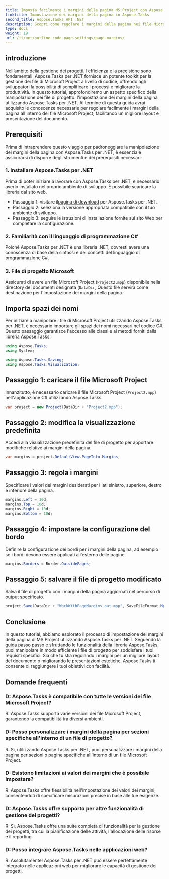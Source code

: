 ```yaml
---
title: Imposta facilmente i margini della pagina MS Project con Aspose.Tasks
linktitle: Impostazione dei margini della pagina in Aspose.Tasks
second_title: Aspose.Tasks API .NET
description: Scopri come regolare i margini della pagina nei file Microsoft Project utilizzando Aspose.Tasks per .NET. Migliora facilmente il layout e la presentazione dei documenti.
type: docs
weight: 19
url: /it/net/outline-code-page-settings/page-margins/
---
```

## introduzione
Nell’ambito della gestione dei progetti, l’efficienza e la precisione sono fondamentali. Aspose.Tasks per .NET fornisce un potente toolkit per la gestione dei file di Microsoft Project a livello di codice, offrendo agli sviluppatori la possibilità di semplificare i processi e migliorare la produttività. In questo tutorial, approfondiremo un aspetto specifico della manipolazione dei file di progetto: l'impostazione dei margini della pagina utilizzando Aspose.Tasks per .NET. Al termine di questa guida avrai acquisito le conoscenze necessarie per regolare facilmente i margini della pagina all'interno dei file Microsoft Project, facilitando un migliore layout e presentazione del documento.
## Prerequisiti
Prima di intraprendere questo viaggio per padroneggiare la manipolazione dei margini della pagina con Aspose.Tasks per .NET, è essenziale assicurarsi di disporre degli strumenti e dei prerequisiti necessari:
### 1. Installare Aspose.Tasks per .NET
Prima di poter iniziare a lavorare con Aspose.Tasks per .NET, è necessario averlo installato nel proprio ambiente di sviluppo. È possibile scaricare la libreria dal sito web.
-  Passaggio 1: visitare il[pagina di download](https://releases.aspose.com/tasks/net/) per Aspose.Tasks per .NET.
- Passaggio 2: seleziona la versione appropriata compatibile con il tuo ambiente di sviluppo.
- Passaggio 3: seguire le istruzioni di installazione fornite sul sito Web per completare la configurazione.
### 2. Familiarità con il linguaggio di programmazione C#
Poiché Aspose.Tasks per .NET è una libreria .NET, dovresti avere una conoscenza di base della sintassi e dei concetti del linguaggio di programmazione C#.
### 3. File di progetto Microsoft
Assicurati di avere un file Microsoft Project (`Project2.mpp`) disponibile nella directory dei documenti designata (`DataDir`, Questo file servirà come destinazione per l'impostazione dei margini della pagina.

## Importa spazi dei nomi
Per iniziare a manipolare i file di Microsoft Project utilizzando Aspose.Tasks per .NET, è necessario importare gli spazi dei nomi necessari nel codice C#. Questo passaggio garantisce l'accesso alle classi e ai metodi forniti dalla libreria Aspose.Tasks.

```csharp
using Aspose.Tasks;
using System;

using Aspose.Tasks.Saving;
using Aspose.Tasks.Visualization;
```
## Passaggio 1: caricare il file Microsoft Project
Innanzitutto, è necessario caricare il file Microsoft Project (`Project2.mpp`) nell'applicazione C# utilizzando Aspose.Tasks.
```csharp
var project = new Project(DataDir + "Project2.mpp");
```
## Passaggio 2: modifica la visualizzazione predefinita
Accedi alla visualizzazione predefinita del file di progetto per apportare modifiche relative ai margini della pagina.
```csharp
var margins = project.DefaultView.PageInfo.Margins;
```
## Passaggio 3: regola i margini
Specificare i valori dei margini desiderati per i lati sinistro, superiore, destro e inferiore della pagina.
```csharp
margins.Left = 10d;
margins.Top = 10d;
margins.Right = 10d;
margins.Bottom = 10d;
```
## Passaggio 4: impostare la configurazione del bordo
Definire la configurazione dei bordi per i margini della pagina, ad esempio se i bordi devono essere applicati all'esterno delle pagine.
```csharp
margins.Borders = Border.OutsidePages;
```
## Passaggio 5: salvare il file di progetto modificato
Salva il file di progetto con i margini della pagina aggiornati nel percorso di output specificato.
```csharp
project.Save(DataDir + "WorkWithPageMargins_out.mpp", SaveFileFormat.Mpp);
```

## Conclusione
In questo tutorial, abbiamo esplorato il processo di impostazione dei margini della pagina di MS Project utilizzando Aspose.Tasks per .NET. Seguendo la guida passo passo e sfruttando le funzionalità della libreria Aspose.Tasks, puoi manipolare in modo efficiente i file di progetto per soddisfare i tuoi requisiti specifici. Sia che tu stia regolando i margini per un migliore layout del documento o migliorando le presentazioni estetiche, Aspose.Tasks ti consente di raggiungere i tuoi obiettivi con facilità.
## Domande frequenti
### D: Aspose.Tasks è compatibile con tutte le versioni dei file Microsoft Project?
R: Aspose.Tasks supporta varie versioni dei file Microsoft Project, garantendo la compatibilità tra diversi ambienti.
### D: Posso personalizzare i margini della pagina per sezioni specifiche all'interno di un file di progetto?
R: Sì, utilizzando Aspose.Tasks per .NET, puoi personalizzare i margini della pagina per sezioni o pagine specifiche all'interno di un file Microsoft Project.
### D: Esistono limitazioni ai valori dei margini che è possibile impostare?
R: Aspose.Tasks offre flessibilità nell'impostazione dei valori dei margini, consentendoti di specificare misurazioni precise in base alle tue esigenze.
### D: Aspose.Tasks offre supporto per altre funzionalità di gestione dei progetti?
R: Sì, Aspose.Tasks offre una suite completa di funzionalità per la gestione dei progetti, tra cui la pianificazione delle attività, l'allocazione delle risorse e il reporting.
### D: Posso integrare Aspose.Tasks nelle applicazioni web?
R: Assolutamente! Aspose.Tasks per .NET può essere perfettamente integrato nelle applicazioni web per migliorare le capacità di gestione dei progetti.